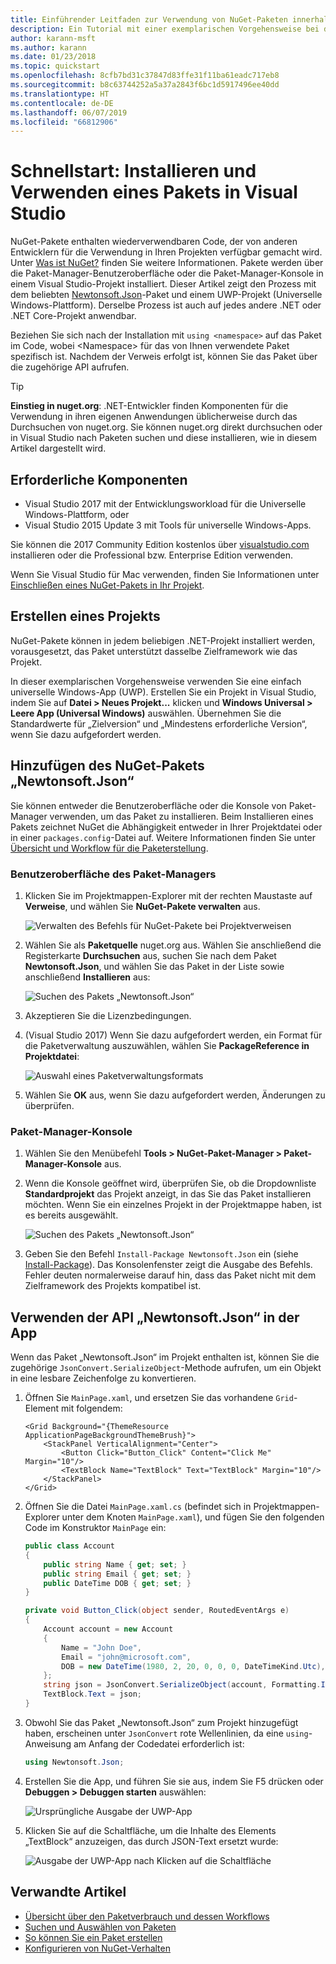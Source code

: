 ```yaml
---
title: Einführender Leitfaden zur Verwendung von NuGet-Paketen innerhalb von Visual Studio
description: Ein Tutorial mit einer exemplarischen Vorgehensweise bei der Installation und Verwendung eines NuGet-Pakets in einem Visual Studio-Projekt.
author: karann-msft
ms.author: karann
ms.date: 01/23/2018
ms.topic: quickstart
ms.openlocfilehash: 8cfb7bd31c37847d83ffe31f11ba61eadc717eb8
ms.sourcegitcommit: b8c63744252a5a37a2843f6bc1d5917496ee40dd
ms.translationtype: HT
ms.contentlocale: de-DE
ms.lasthandoff: 06/07/2019
ms.locfileid: "66812906"
---
```

# <a name="quickstart-install-and-use-a-package-in-visual-studio"></a>Schnellstart: Installieren und Verwenden eines Pakets in Visual Studio

NuGet-Pakete enthalten wiederverwendbaren Code, der von anderen Entwicklern für die Verwendung in Ihren Projekten verfügbar gemacht wird. Unter [Was ist NuGet?](../What-is-NuGet.md) finden Sie weitere Informationen. Pakete werden über die Paket-Manager-Benutzeroberfläche oder die Paket-Manager-Konsole in einem Visual Studio-Projekt installiert. Dieser Artikel zeigt den Prozess mit dem beliebten [Newtonsoft.Json](https://www.nuget.org/packages/Newtonsoft.Json/)-Paket und einem UWP-Projekt (Universelle Windows-Plattform). Derselbe Prozess ist auch auf jedes andere .NET oder .NET Core-Projekt anwendbar.

Beziehen Sie sich nach der Installation mit `using <namespace>` auf das Paket im Code, wobei \<Namespace\> für das von Ihnen verwendete Paket spezifisch ist. Nachdem der Verweis erfolgt ist, können Sie das Paket über die zugehörige API aufrufen.

> [!Tip]
> **Einstieg in nuget.org**: .NET-Entwickler finden Komponenten für die Verwendung in ihren eigenen Anwendungen üblicherweise durch das Durchsuchen von nuget.org. Sie können nuget.org direkt durchsuchen oder in Visual Studio nach Paketen suchen und diese installieren, wie in diesem Artikel dargestellt wird.

## <a name="prerequisites"></a>Erforderliche Komponenten

- Visual Studio 2017 mit der Entwicklungsworkload für die Universelle Windows-Plattform, oder
- Visual Studio 2015 Update 3 mit Tools für universelle Windows-Apps.

Sie können die 2017 Community Edition kostenlos über [visualstudio.com](https://www.visualstudio.com/) installieren oder die Professional bzw. Enterprise Edition verwenden.

Wenn Sie Visual Studio für Mac verwenden, finden Sie Informationen unter [Einschließen eines NuGet-Pakets in Ihr Projekt](/visualstudio/mac/nuget-walkthrough).

## <a name="create-a-project"></a>Erstellen eines Projekts

NuGet-Pakete können in jedem beliebigen .NET-Projekt installiert werden, vorausgesetzt, das Paket unterstützt dasselbe Zielframework wie das Projekt.

In dieser exemplarischen Vorgehensweise verwenden Sie eine einfach universelle Windows-App (UWP). Erstellen Sie ein Projekt in Visual Studio, indem Sie auf **Datei > Neues Projekt...** klicken und **Windows Universal > Leere App (Universal Windows)** auswählen. Übernehmen Sie die Standardwerte für „Zielversion“ und „Mindestens erforderliche Version“, wenn Sie dazu aufgefordert werden.

## <a name="add-the-newtonsoftjson-nuget-package"></a>Hinzufügen des NuGet-Pakets „Newtonsoft.Json“

Sie können entweder die Benutzeroberfläche oder die Konsole von Paket-Manager verwenden, um das Paket zu installieren. Beim Installieren eines Pakets zeichnet NuGet die Abhängigkeit entweder in Ihrer Projektdatei oder in einer `packages.config`-Datei auf. Weitere Informationen finden Sie unter [Übersicht und Workflow für die Paketerstellung](../consume-packages/Overview-and-Workflow.md).

### <a name="package-manager-ui"></a>Benutzeroberfläche des Paket-Managers

1. Klicken Sie im Projektmappen-Explorer mit der rechten Maustaste auf **Verweise**, und wählen Sie **NuGet-Pakete verwalten** aus.

    ![Verwalten des Befehls für NuGet-Pakete bei Projektverweisen](media/QS_Use-02-ManageNuGetPackages.png)

1. Wählen Sie als **Paketquelle** nuget.org aus. Wählen Sie anschließend die Registerkarte **Durchsuchen** aus, suchen Sie nach dem Paket **Newtonsoft.Json**, und wählen Sie das Paket in der Liste sowie anschließend **Installieren** aus:

    ![Suchen des Pakets „Newtonsoft.Json“](media/QS_Use-03-NewtonsoftJson.png)

1. Akzeptieren Sie die Lizenzbedingungen.

1. (Visual Studio 2017) Wenn Sie dazu aufgefordert werden, ein Format für die Paketverwaltung auszuwählen, wählen Sie **PackageReference in Projektdatei**:

    ![Auswahl eines Paketverwaltungsformats](media/QS_Use-03b-SelectFormat.png)

1. Wählen Sie **OK** aus, wenn Sie dazu aufgefordert werden, Änderungen zu überprüfen.

### <a name="package-manager-console"></a>Paket-Manager-Konsole

1. Wählen Sie den Menübefehl **Tools > NuGet-Paket-Manager > Paket-Manager-Konsole** aus.

1. Wenn die Konsole geöffnet wird, überprüfen Sie, ob die Dropdownliste **Standardprojekt** das Projekt anzeigt, in das Sie das Paket installieren möchten. Wenn Sie ein einzelnes Projekt in der Projektmappe haben, ist es bereits ausgewählt.

    ![Suchen des Pakets „Newtonsoft.Json“](media/QS_Use-08-Console1.png)

1. Geben Sie den Befehl `Install-Package Newtonsoft.Json` ein (siehe [Install-Package](../tools/ps-ref-install-package.md)). Das Konsolenfenster zeigt die Ausgabe des Befehls. Fehler deuten normalerweise darauf hin, dass das Paket nicht mit dem Zielframework des Projekts kompatibel ist.

## <a name="use-the-newtonsoftjson-api-in-the-app"></a>Verwenden der API „Newtonsoft.Json“ in der App

Wenn das Paket „Newtonsoft.Json“ im Projekt enthalten ist, können Sie die zugehörige `JsonConvert.SerializeObject`-Methode aufrufen, um ein Objekt in eine lesbare Zeichenfolge zu konvertieren.

1. Öffnen Sie `MainPage.xaml`, und ersetzen Sie das vorhandene `Grid`-Element mit folgendem:

    ```xaml
    <Grid Background="{ThemeResource ApplicationPageBackgroundThemeBrush}">
        <StackPanel VerticalAlignment="Center">
            <Button Click="Button_Click" Content="Click Me" Margin="10"/>
            <TextBlock Name="TextBlock" Text="TextBlock" Margin="10"/>
        </StackPanel>
    </Grid>
    ```

1. Öffnen Sie die Datei `MainPage.xaml.cs` (befindet sich in Projektmappen-Explorer unter dem Knoten `MainPage.xaml`), und fügen Sie den folgenden Code im Konstruktor `MainPage` ein:

    ```cs
    public class Account
    {
        public string Name { get; set; }
        public string Email { get; set; }
        public DateTime DOB { get; set; }
    }

    private void Button_Click(object sender, RoutedEventArgs e)
    {
        Account account = new Account
        {
            Name = "John Doe",
            Email = "john@microsoft.com",
            DOB = new DateTime(1980, 2, 20, 0, 0, 0, DateTimeKind.Utc),
        };
        string json = JsonConvert.SerializeObject(account, Formatting.Indented);
        TextBlock.Text = json;
    }
    ```

1. Obwohl Sie das Paket „Newtonsoft.Json“ zum Projekt hinzugefügt haben, erscheinen unter `JsonConvert` rote Wellenlinien, da eine `using`-Anweisung am Anfang der Codedatei erforderlich ist:

    ```cs
    using Newtonsoft.Json;
    ```

1. Erstellen Sie die App, und führen Sie sie aus, indem Sie F5 drücken oder **Debuggen > Debuggen starten** auswählen:

    ![Ursprüngliche Ausgabe der UWP-App](media/QS_Use-06-AppStart.png)

1. Klicken Sie auf die Schaltfläche, um die Inhalte des Elements „TextBlock“ anzuzeigen, das durch JSON-Text ersetzt wurde:

    ![Ausgabe der UWP-App nach Klicken auf die Schaltfläche](media/QS_Use-07-AppEnd.png)

## <a name="related-articles"></a>Verwandte Artikel

- [Übersicht über den Paketverbrauch und dessen Workflows](../consume-packages/overview-and-workflow.md)
- [Suchen und Auswählen von Paketen](../consume-packages/finding-and-choosing-packages.md)
- [So können Sie ein Paket erstellen](../consume-packages/ways-to-install-a-package.md)
- [Konfigurieren von NuGet-Verhalten](../consume-packages/configuring-nuget-behavior.md)
